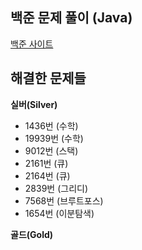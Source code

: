 ## 백준 문제 풀이 (Java)

<a href='https://www.acmicpc.net/' target='_blank'>백준 사이트</a>

## 해결한 문제들

**실버(Silver)**
- 1436번 (수학)
- 19939번 (수학)
- 9012번 (스택)
- 2161번 (큐)
- 2164번 (큐)
- 2839번 (그리디)
- 7568번 (브루트포스)
- 1654번 (이분탐색)

**골드(Gold)**